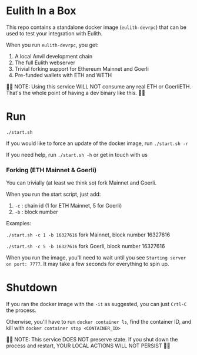 # Eulith In a Box
This repo contains a standalone docker image (`eulith-devrpc`) 
that can be used to test your integration with Eulith.

When you run `eulith-devrpc`, you get:
1. A local Anvil development chain
2. The full Eulith webserver
3. Trivial forking support for Ethereum Mainnet and Goerli
4. Pre-funded wallets with ETH and WETH

🚨🚨 NOTE: Using this service WILL NOT consume any real ETH or GoerliETH. 
That's the whole point of having a dev binary like this. 🚨🚨

# Run
`./start.sh`

If you would like to force an update of the docker image, run `./start.sh -r`

If you need help, run `./start.sh -h` or get in touch with us

### Forking (ETH Mainnet & Goerli)
You can trivially (at least we think so) fork Mainnet and Goerli.

When you run the start script, just add:

1. `-c` : chain id (1 for ETH Mainnet, 5 for Goerli)
2. `-b` : block number

Examples:

`./start.sh -c 1 -b 16327616` fork Mainnet, block number 16327616

`./start.sh -c 5 -b 16327616` fork Goerli, block number 16327616

When you run the image, you'll need to wait until you see `Starting server on port: 7777`.
It may take a few seconds for everything to spin up.

# Shutdown
If you ran the docker image with the `-it` as suggested, you can just
`Crtl-C` the process.

Otherwise, you'll have to run `docker container ls`,
find the container ID, and kill with `docker container stop <CONTAINER_ID>`

🚨🚨 NOTE: This service DOES NOT preserve state. If you 
shut down the process and restart, YOUR LOCAL ACTIONS WILL 
NOT PERSIST 🚨🚨
